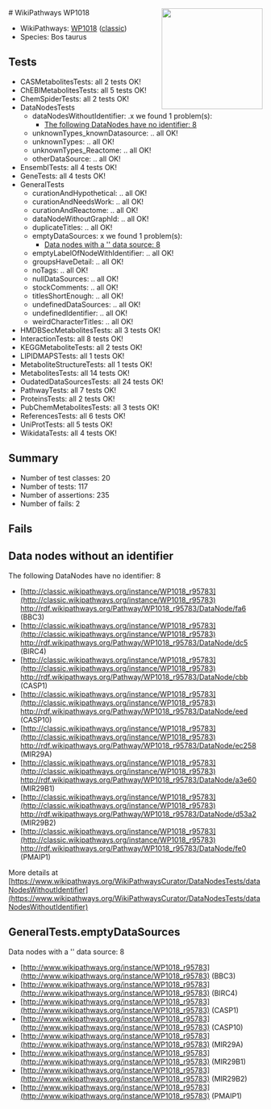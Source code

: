 <img style="float: right; width: 200px" src="https://upload.wikimedia.org/wikipedia/commons/thumb/8/83/Wplogo_with_text_500.png/640px-Wplogo_with_text_500.png" />
# WikiPathways WP1018

* WikiPathways: [WP1018](https://wikipathways.org/pathways/WP1018) ([classic](https://classic.wikipathways.org/instance/WP1018))
* Species: Bos taurus
## Tests
* CASMetabolitesTests: all 2 tests OK!
* ChEBIMetabolitesTests: all 5 tests OK!
* ChemSpiderTests: all 2 tests OK!
* DataNodesTests
    * dataNodesWithoutIdentifier: .x we found 1 problem(s):
        * [The following DataNodes have no identifier: 8](#d2d32fa7)
    * unknownTypes_knownDatasource: .. all OK!
    * unknownTypes: .. all OK!
    * unknownTypes_Reactome: .. all OK!
    * otherDataSource: .. all OK!
* EnsemblTests: all 4 tests OK!
* GeneTests: all 4 tests OK!
* GeneralTests
    * curationAndHypothetical: .. all OK!
    * curationAndNeedsWork: .. all OK!
    * curationAndReactome: .. all OK!
    * dataNodeWithoutGraphId: .. all OK!
    * duplicateTitles: .. all OK!
    * emptyDataSources: x we found 1 problem(s):
        * [Data nodes with a '' data source: 8](#3d121fd3)
    * emptyLabelOfNodeWithIdentifier: .. all OK!
    * groupsHaveDetail: .. all OK!
    * noTags: .. all OK!
    * nullDataSources: .. all OK!
    * stockComments: .. all OK!
    * titlesShortEnough: .. all OK!
    * undefinedDataSources: .. all OK!
    * undefinedIdentifier: .. all OK!
    * weirdCharacterTitles: .. all OK!
* HMDBSecMetabolitesTests: all 3 tests OK!
* InteractionTests: all 8 tests OK!
* KEGGMetaboliteTests: all 2 tests OK!
* LIPIDMAPSTests: all 1 tests OK!
* MetaboliteStructureTests: all 1 tests OK!
* MetabolitesTests: all 14 tests OK!
* OudatedDataSourcesTests: all 24 tests OK!
* PathwayTests: all 7 tests OK!
* ProteinsTests: all 2 tests OK!
* PubChemMetabolitesTests: all 3 tests OK!
* ReferencesTests: all 6 tests OK!
* UniProtTests: all 5 tests OK!
* WikidataTests: all 4 tests OK!


## Summary

* Number of test classes: 20
* Number of tests: 117
* Number of assertions: 235
* Number of fails: 2

## Fails

<a name="d2d32fa7" />

## Data nodes without an identifier

The following DataNodes have no identifier: 8

* [http://classic.wikipathways.org/instance/WP1018_r95783](http://classic.wikipathways.org/instance/WP1018_r95783) http://rdf.wikipathways.org/Pathway/WP1018_r95783/DataNode/fa6 (BBC3)
* [http://classic.wikipathways.org/instance/WP1018_r95783](http://classic.wikipathways.org/instance/WP1018_r95783) http://rdf.wikipathways.org/Pathway/WP1018_r95783/DataNode/dc5 (BIRC4)
* [http://classic.wikipathways.org/instance/WP1018_r95783](http://classic.wikipathways.org/instance/WP1018_r95783) http://rdf.wikipathways.org/Pathway/WP1018_r95783/DataNode/cbb (CASP1)
* [http://classic.wikipathways.org/instance/WP1018_r95783](http://classic.wikipathways.org/instance/WP1018_r95783) http://rdf.wikipathways.org/Pathway/WP1018_r95783/DataNode/eed (CASP10)
* [http://classic.wikipathways.org/instance/WP1018_r95783](http://classic.wikipathways.org/instance/WP1018_r95783) http://rdf.wikipathways.org/Pathway/WP1018_r95783/DataNode/ec258 (MIR29A)
* [http://classic.wikipathways.org/instance/WP1018_r95783](http://classic.wikipathways.org/instance/WP1018_r95783) http://rdf.wikipathways.org/Pathway/WP1018_r95783/DataNode/a3e60 (MIR29B1)
* [http://classic.wikipathways.org/instance/WP1018_r95783](http://classic.wikipathways.org/instance/WP1018_r95783) http://rdf.wikipathways.org/Pathway/WP1018_r95783/DataNode/d53a2 (MIR29B2)
* [http://classic.wikipathways.org/instance/WP1018_r95783](http://classic.wikipathways.org/instance/WP1018_r95783) http://rdf.wikipathways.org/Pathway/WP1018_r95783/DataNode/fe0 (PMAIP1)


More details at [https://www.wikipathways.org/WikiPathwaysCurator/DataNodesTests/dataNodesWithoutIdentifier](https://www.wikipathways.org/WikiPathwaysCurator/DataNodesTests/dataNodesWithoutIdentifier)

<a name="3d121fd3" />

## GeneralTests.emptyDataSources

Data nodes with a '' data source: 8

* [http://www.wikipathways.org/instance/WP1018_r95783](http://www.wikipathways.org/instance/WP1018_r95783) (BBC3)
* [http://www.wikipathways.org/instance/WP1018_r95783](http://www.wikipathways.org/instance/WP1018_r95783) (BIRC4)
* [http://www.wikipathways.org/instance/WP1018_r95783](http://www.wikipathways.org/instance/WP1018_r95783) (CASP1)
* [http://www.wikipathways.org/instance/WP1018_r95783](http://www.wikipathways.org/instance/WP1018_r95783) (CASP10)
* [http://www.wikipathways.org/instance/WP1018_r95783](http://www.wikipathways.org/instance/WP1018_r95783) (MIR29A)
* [http://www.wikipathways.org/instance/WP1018_r95783](http://www.wikipathways.org/instance/WP1018_r95783) (MIR29B1)
* [http://www.wikipathways.org/instance/WP1018_r95783](http://www.wikipathways.org/instance/WP1018_r95783) (MIR29B2)
* [http://www.wikipathways.org/instance/WP1018_r95783](http://www.wikipathways.org/instance/WP1018_r95783) (PMAIP1)


